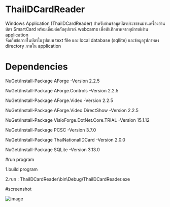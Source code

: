 # ThaiIDCardReader

Windows Application (ThaiIDCardReader)
สำหรับอ่านข้อมูลบัตรประชาชนผ่านเครื่องอ่านบัตร SmartCard พร้อมเชื่อมต่อกับอุปกรณ์ webcams เพื่อบันทึกภาพจากอุปกรณ์ผ่าน application  
จัดเก็บข้อภายในบัตรในรูปแบบ text file และ local database (sqllite) และข้อมูลรูปภาพลง directory ภาพใน application



# Dependencies

NuGet\Install-Package AForge -Version 2.2.5

NuGet\Install-Package AForge.Controls -Version 2.2.5

NuGet\Install-Package AForge.Video -Version 2.2.5

NuGet\Install-Package AForge.Video.DirectShow -Version 2.2.5

NuGet\Install-Package VisioForge.DotNet.Core.TRIAL -Version 15.1.12

NuGet\Install-Package PCSC -Version 3.7.0

NuGet\Install-Package ThaiNationalIDCard -Version 2.0.0

NuGet\Install-Package SQLite -Version 3.13.0


#run program

1.build program

2.run : ThaiIDCardReader\bin\Debug\ThaiIDCardReader.exe

#screenshot

![image](https://user-images.githubusercontent.com/19383360/234030078-b502118d-39d5-4d72-8719-852bf94bbb3a.png)

